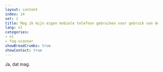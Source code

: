 ```yaml
---
layout: content
index: 14
set: 1
title: Mag ik mijn eigen mobiele telefoon gebruiken voor gebruik van de CoronaCheck Scanner?
lang: nl
categories:
- nl
- faq-scanner
showBreadCrumbs: true
showContact: true
---
```

Ja, dat mag.
